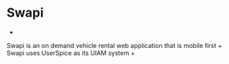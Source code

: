 # Swapi
 +
 Swapi is an on demand vehicle rental web application that is mobile first
 +
 Swapi uses UserSpice as its UIAM system
 +
